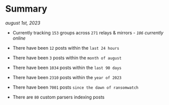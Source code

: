 
# Summary
_august 1st, 2023_

- Currently tracking `153` groups across `271` relays & mirrors - _`106` currently online_

- There have been `12` posts within the `last 24 hours`

- There have been `3` posts within the `month of august`

- There have been `1034` posts within the `last 90 days`

- There have been `2310` posts within the `year of 2023`

- There have been `7001` posts `since the dawn of ransomwatch`

- There are `80` custom parsers indexing posts
